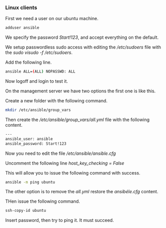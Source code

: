 ### Linux clients

First we need a user on our ubuntu machine.

``` bash
adduser ansible
```

We specify the password *Start!123*, and accept everything on the default.

We setup passwordless sudo access with editing the */etc/sudoers* file with the *sudo visudo -f /etc/sudoers*.

Add the following line.

``` bash
ansible ALL=(ALL) NOPASSWD: ALL
```

Now logoff and login to test it.

On the management server we have two options the first one is like this.

Create a new folder with the following command.

``` bash
mkdir /etc/ansible/group_vars
```

Then create the */etc/ansible/group_vars/all.yml* file with the following content.

``` bash
---
ansible_user: ansible
ansible_password: Start!123
```

Now you need to edit the file */etc/ansible/ansible.cfg*

Uncomment the following line *host_key_checking = False*

This will allow you to issue the following command with success.

``` bash
ansible -m ping ubuntu
```

The other option is to remove the *all.yml* restore the *ansibéle.cfg* content.

THen issue the following command.

``` bash
ssh-copy-id ubuntu
```

Insert password,  then try to ping it. It must succeed.